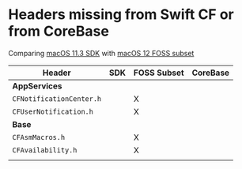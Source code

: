 # Headers missing from Swift CF or from CoreBase

Comparing [macOS 11.3 SDK](https://github.com/phracker/MacOSX-SDKs/tree/master/MacOSX11.3.sdk/System/Library/Frameworks/CoreFoundation.framework/Versions/A/Headers) with [macOS 12 FOSS subset](https://github.com/apple/swift-corelibs-foundation/tree/d8e8a8b92b3a8af8381a11155328c1bba1c6bd2c/CoreFoundation)

| Header                   | SDK | FOSS Subset | CoreBase |
| ------------------------ | --- | ----------- | -------- |
| **AppServices**          |     |             |          |
| `CFNotificationCenter.h` |     | X           |          |
| `CFUserNotification.h`   |     | X           |          |
| **Base**                 |     |             |          |
| `CFAsmMacros.h`          |     | X           |          |
| `CFAvailability.h`       |     | X           |          |
|                          |     |             |          |